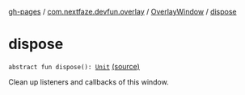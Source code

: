 [gh-pages](../../index.md) / [com.nextfaze.devfun.overlay](../index.md) / [OverlayWindow](index.md) / [dispose](./dispose.md)

# dispose

`abstract fun dispose(): `[`Unit`](https://kotlinlang.org/api/latest/jvm/stdlib/kotlin/-unit/index.html) [(source)](https://github.com/NextFaze/dev-fun/tree/master/devfun/src/main/java/com/nextfaze/devfun/overlay/OverlayWindow.kt#L132)

Clean up listeners and callbacks of this window.


